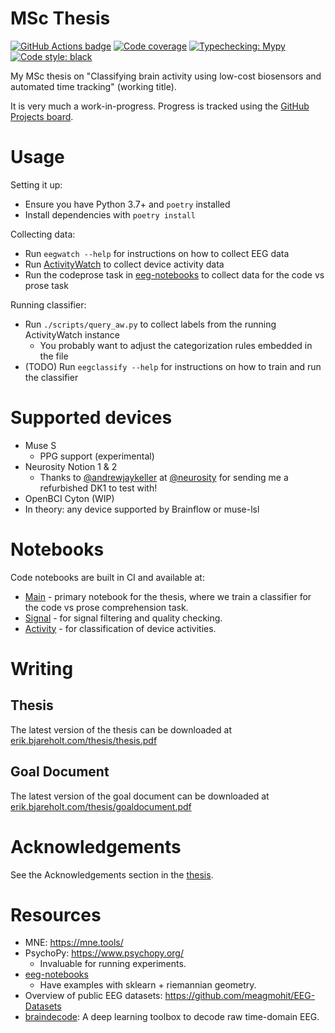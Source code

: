 MSc Thesis
==========

[![GitHub Actions badge](https://github.com/ErikBjare/thesis/workflows/Test/badge.svg)](https://github.com/ErikBjare/thesis/actions)
[![Code coverage](https://codecov.io/gh/ErikBjare/thesis/branch/master/graph/badge.svg)](https://codecov.io/gh/ErikBjare/thesis)
[![Typechecking: Mypy](http://www.mypy-lang.org/static/mypy_badge.svg)](http://mypy-lang.org/)
[![Code style: black](https://img.shields.io/badge/code%20style-black-000000.svg)](https://github.com/psf/black)

My MSc thesis on "Classifying brain activity using low-cost biosensors and automated time tracking" (working title).

It is very much a work-in-progress. Progress is tracked using the [GitHub Projects board](https://github.com/ErikBjare/thesis/projects/1).

# Usage

Setting it up:

 - Ensure you have Python 3.7+ and `poetry` installed
 - Install dependencies with `poetry install`

Collecting data:

 - Run `eegwatch --help` for instructions on how to collect EEG data
 - Run [ActivityWatch](https://activitywatch.net) to collect device activity data
 - Run the codeprose task in [eeg-notebooks][eegnb] to collect data for the code vs prose task

Running classifier:

 - Run `./scripts/query_aw.py` to collect labels from the running ActivityWatch instance
   - You probably want to adjust the categorization rules embedded in the file
 - (TODO) Run `eegclassify --help` for instructions on how to train and run the classifier

# Supported devices

 - Muse S 
   - PPG support (experimental)
 - Neurosity Notion 1 & 2
   - Thanks to [@andrewjaykeller](https://github.com/andrewjaykeller) at [@neurosity](https://github.com/neurosity) for sending me a refurbished DK1 to test with!
 - OpenBCI Cyton (WIP)
 - In theory: any device supported by Brainflow or muse-lsl

# Notebooks

Code notebooks are built in CI and available at:

 - [Main][nbmain] - primary notebook for the thesis, where we train a classifier for the code vs prose comprehension task.
 - [Signal][nbsignal] - for signal filtering and quality checking.
 - [Activity][nbactivity] - for classification of device activities.

[nbmain]:       https://erik.bjareholt.com/thesis/Main.html
[nbsignal]:     https://erik.bjareholt.com/thesis/Signal.html
[nbactivity]:   https://erik.bjareholt.com/thesis/Activity.html

# Writing

## Thesis

The latest version of the thesis can be downloaded at [erik.bjareholt.com/thesis/thesis.pdf][thesis]

## Goal Document

The latest version of the goal document can be downloaded at [erik.bjareholt.com/thesis/goaldocument.pdf][goaldoc]

# Acknowledgements

See the Acknowledgements section in the [thesis][thesis].

[thesis]: https://erik.bjareholt.com/thesis/thesis.pdf
[goaldoc]: https://erik.bjareholt.com/thesis/goaldocument.pdf

# Resources

 - MNE: https://mne.tools/
 - PsychoPy: https://www.psychopy.org/
   - Invaluable for running experiments.
 - [eeg-notebooks][eegnb]
   - Have examples with sklearn + riemannian geometry.
 - Overview of public EEG datasets: https://github.com/meagmohit/EEG-Datasets
 - [braindecode](https://github.com/braindecode/braindecode): A deep learning toolbox to decode raw time-domain EEG. 

[eegnb]: https://github.com/NeuroTechX/eeg-notebooks
